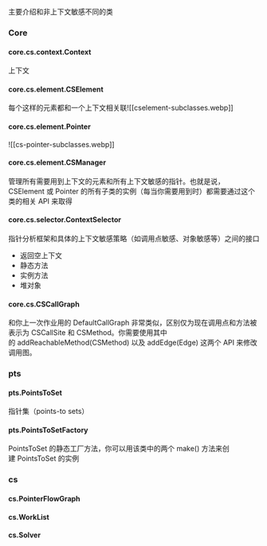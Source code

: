 主要介绍和非上下文敏感不同的类

### Core 

#### core.cs.context.Context
上下文

#### core.cs.element.CSElement
每个这样的元素都和一个上下文相关联![[cselement-subclasses.webp]]
#### core.cs.element.Pointer
![[cs-pointer-subclasses.webp]]


#### core.cs.element.CSManager
管理所有需要用到上下文的元素和所有上下文敏感的指针。也就是说，CSElement 或 Pointer 的所有子类的实例（每当你需要用到时）都需要通过这个类的相关 API 来取得

#### core.cs.selector.ContextSelector
指针分析框架和具体的上下文敏感策略（如调用点敏感、对象敏感等）之间的接口
- 返回空上下文
- 静态方法
- 实例方法
- 堆对象

#### core.cs.CSCallGraph
和你上一次作业用的 DefaultCallGraph 非常类似，区别仅为现在调用点和方法被表示为 CSCallSite 和 CSMethod。你需要使用其中的 addReachableMethod(CSMethod) 以及 addEdge(Edge) 这两个 API 来修改调用图。

### pts
#### pts.PointsToSet
指针集（points-to sets）

#### pts.PointsToSetFactory
PointsToSet 的静态工厂方法，你可以用该类中的两个 make() 方法来创建 PointsToSet 的实例


### cs 
#### cs.PointerFlowGraph
#### cs.WorkList
#### cs.Solver

